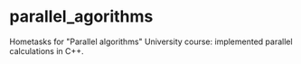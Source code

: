 # parallel_agorithms

Hometasks for "Parallel algorithms" University course: implemented parallel calculations in C++.
